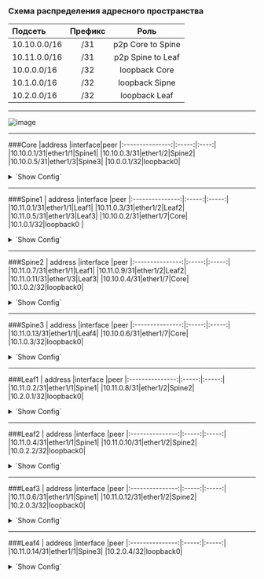 ### Схема распределения адресного пространства

| Подсеть  | Префикс  | Роль |
|:------------ |:-------:|:-------:|
|10.10.0.0/16|/31|p2p Core to Spine|
|10.11.0.0/16|/31|p2p Spine to Leaf|
|10.0.0.0/16|/32|loopback Core|
|10.1.0.0/16|/32|loopback Sipne|
|10.2.0.0/16|/32|loopback Leaf|
---
![image](https://user-images.githubusercontent.com/58727249/138097448-c7264291-f8f9-4d17-b183-f7aecfd1ae8d.png)

---
###Core
|address |interface|peer
|:---------------:|:-----:|:----:|
|10.10.0.1/31|ether1/1|Spine1|
|10.10.0.3/31|ether1/2|Spine2|
|10.10.0.5/31|ether1/3|Spine3|
|10.0.0.1/32|loopback0|
<details>
  <summary>`Show Config`</summary>
<pre><code>
interface Loopback0
 ip address 10.0.0.1 255.255.255.255
!
interface Ethernet0/1
 description Spine1
 ip address 10.10.0.1 255.255.255.254
!
interface Ethernet0/2
 description Spine2
 ip address 10.10.0.3 255.255.255.254
!
interface Ethernet0/3
 description Spine3
 ip address 10.10.0.5 255.255.255.254
!
</code></pre>
</details>

---
###Spine1
 | address |interface |peer
|:---------------:|:-----:|:-----:|
|10.11.0.1/31|ether1/1|Leaf1|
|10.11.0.3/31|ether1/2|Leaf2|
|10.11.0.5/31|ether1/3|Leaf3|
|10.10.0.2/31|ether1/7|Core|
|10.1.0.1/32|loopback0 |
<details>
  <summary>`Show Config`</summary>
<pre><code>
interface Loopback0
 ip address 10.1.0.1 255.255.255.255
!
interface Ethernet1/1
 description Leaf1
 ip address 10.11.0.1 255.255.255.254
!
interface Ethernet1/2
 description Leaf2
 ip address 10.11.0.3 255.255.255.254
!
interface Ethernet1/3
 description Leaf3
 ip address 10.11.0.5 255.255.255.254
!
interface Ethernet0/7
 description Core
 ip address 10.10.0.2 255.255.255.254
!
</code></pre>
</details>

---
###Spine2
 |  address |interface |peer
|:---------------:|:-----:|:-----:|
|10.11.0.7/31|ether1/1|Leaf1|
|10.11.0.9/31|ether1/2|Leaf2|
|10.11.0.11/31|ether1/3|Leaf3|
|10.10.0.4/31|ether1/7|Core|
|10.1.0.2/32|loopback0|
<details>
  <summary>`Show Config`</summary>
<pre><code>
interface Loopback0
 ip address 10.1.0.2 255.255.255.255
!
interface Ethernet1/1
 description Leaf1
 ip address 10.11.0.7 255.255.255.254
!
interface Ethernet1/2
 description Leaf2
 ip address 10.11.0.9 255.255.255.254
!
interface Ethernet1/3
 description Leaf3
 ip address 10.11.0.11 255.255.255.254
!
interface Ethernet1/7
 description Core
 ip address 10.10.0.4 255.255.255.254
!
</code></pre>
</details>

---
###Spine3
 |  address |interface |peer
|:---------------:|:-----:|:-----:|
|10.11.0.13/31|ether1/1|Leaf4|
|10.10.0.6/31|ether1/7|Core|
|10.1.0.3/32|loopback0|
<details>
  <summary>`Show Config`</summary>
<pre><code>
interface Loopback0
 ip address 10.1.0.3 255.255.255.255
!
interface Ethernet1/1
 description Leaf4
 ip address 10.11.0.13 255.255.255.254
!
interface Ethernet1/7
 description Core
 ip address 10.10.0.6 255.255.255.254
!
</code></pre>
</details>

---
###Leaf1
 |  address |interface |peer
|:---------------:|:-----:|:-----:|
|10.11.0.2/31|ether1/1|Spine1|
|10.11.0.8/31|ether1/2|Spine2|
|10.2.0.1/32|loopback0|
<details>
  <summary>`Show Config`</summary>
<pre><code>
interface Loopback0
 ip address 10.2.0.1 255.255.255.255
!
interface Ethernet1/1
 description Spine1
 ip address 10.11.0.2 255.255.255.254
!
interface Ethernet1/2
 description Spine2
 ip address 10.11.0.8 255.255.255.254
!
</code></pre>
</details>

---
###Leaf2
 |  address |interface |peer
|:---------------:|:-----:|:-----:|
|10.11.0.4/31|ether1/1|Spine1|
|10.11.0.10/31|ether1/2|Spine2|
|10.0.2.2/32|loopback0|
<details>
  <summary>`Show Config`</summary>
<pre><code>
interface Loopback0
 ip address 10.2.0.2 255.255.255.255
!
interface Ethernet1/1
 description Spine1
 ip address 10.11.0.4 255.255.255.254
!
interface Ethernet1/2
 description Spine2
 ip address 10.10.0.10 255.255.255.254
!
</code></pre>
</details>

---
###Leaf3
 |  address |interface |peer
|:---------------:|:-----:|:-----:|
|10.11.0.6/31|ether1/1|Spine1|
|10.11.0.12/31|ether1/2|Spine2|
|10.2.0.3/32|loopback0|
<details>
  <summary>`Show Config`</summary>
<pre><code>
interface Loopback0
 ip address 10.2.0.3 255.255.255.255
!
interface Ethernet1/1
 description Spine1
 ip address 10.11.0.6 255.255.255.254
!
interface Ethernet1/2
 description Spine2
 ip address 10.11.0.12 255.255.255.254
!
</code></pre>
</details>

---
###Leaf4
 |  address |interface |peer
|:---------------:|:-----:|:-----:|
|10.11.0.14/31|ether1/1|Spine3|
|10.2.0.4/32|loopback0|
<details>
  <summary>`Show Config`</summary>
<pre><code>
interface Loopback0
 ip address 10.2.0.4 255.255.255.255
!
interface Ethernet1/1
 description Spine3
 ip address 10.0.0.14 255.255.255.254
!
</code></pre>
</details>
